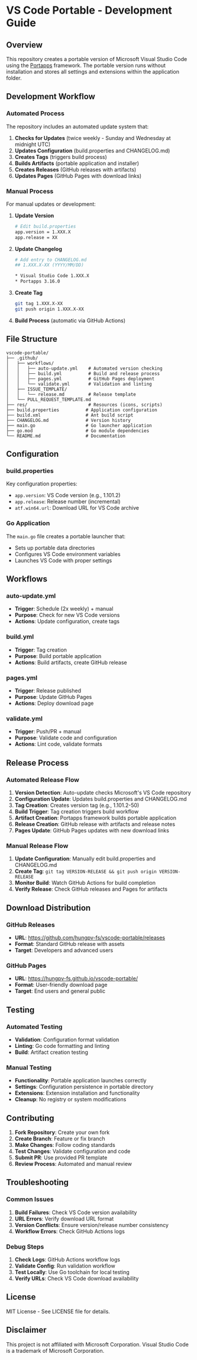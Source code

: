 # VS Code Portable - Development Guide

## Overview

This repository creates a portable version of Microsoft Visual Studio Code using the [Portapps](https://portapps.io) framework. The portable version runs without installation and stores all settings and extensions within the application folder.

## Development Workflow

### Automated Process

The repository includes an automated update system that:

1. **Checks for Updates** (twice weekly - Sunday and Wednesday at midnight UTC)
2. **Updates Configuration** (build.properties and CHANGELOG.md)
3. **Creates Tags** (triggers build process)
4. **Builds Artifacts** (portable application and installer)
5. **Creates Releases** (GitHub releases with artifacts)
6. **Updates Pages** (GitHub Pages with download links)

### Manual Process

For manual updates or development:

1. **Update Version**
   ```bash
   # Edit build.properties
   app.version = 1.XXX.X
   app.release = XX
   ```

2. **Update Changelog**
   ```bash
   # Add entry to CHANGELOG.md
   ## 1.XXX.X-XX (YYYY/MM/DD)
   
   * Visual Studio Code 1.XXX.X
   * Portapps 3.16.0
   ```

3. **Create Tag**
   ```bash
   git tag 1.XXX.X-XX
   git push origin 1.XXX.X-XX
   ```

4. **Build Process** (automatic via GitHub Actions)

## File Structure

```
vscode-portable/
├── .github/
│   ├── workflows/
│   │   ├── auto-update.yml    # Automated version checking
│   │   ├── build.yml          # Build and release process
│   │   ├── pages.yml          # GitHub Pages deployment
│   │   └── validate.yml       # Validation and linting
│   ├── ISSUE_TEMPLATE/
│   │   └── release.md         # Release template
│   └── PULL_REQUEST_TEMPLATE.md
├── res/                       # Resources (icons, scripts)
├── build.properties          # Application configuration
├── build.xml                 # Ant build script
├── CHANGELOG.md              # Version history
├── main.go                   # Go launcher application
├── go.mod                    # Go module dependencies
└── README.md                 # Documentation
```

## Configuration

### build.properties

Key configuration properties:

- `app.version`: VS Code version (e.g., 1.101.2)
- `app.release`: Release number (incremental)
- `atf.win64.url`: Download URL for VS Code archive

### Go Application

The `main.go` file creates a portable launcher that:
- Sets up portable data directories
- Configures VS Code environment variables
- Launches VS Code with proper settings

## Workflows

### auto-update.yml
- **Trigger**: Schedule (2x weekly) + manual
- **Purpose**: Check for new VS Code versions
- **Actions**: Update configuration, create tags

### build.yml
- **Trigger**: Tag creation
- **Purpose**: Build portable application
- **Actions**: Build artifacts, create GitHub release

### pages.yml
- **Trigger**: Release published
- **Purpose**: Update GitHub Pages
- **Actions**: Deploy download page

### validate.yml
- **Trigger**: Push/PR + manual
- **Purpose**: Validate code and configuration
- **Actions**: Lint code, validate formats

## Release Process

### Automated Release Flow

1. **Version Detection**: Auto-update checks Microsoft's VS Code repository
2. **Configuration Update**: Updates build.properties and CHANGELOG.md
3. **Tag Creation**: Creates version tag (e.g., 1.101.2-50)
4. **Build Trigger**: Tag creation triggers build workflow
5. **Artifact Creation**: Portapps framework builds portable application
6. **Release Creation**: GitHub release with artifacts and release notes
7. **Pages Update**: GitHub Pages updates with new download links

### Manual Release Flow

1. **Update Configuration**: Manually edit build.properties and CHANGELOG.md
2. **Create Tag**: `git tag VERSION-RELEASE && git push origin VERSION-RELEASE`
3. **Monitor Build**: Watch GitHub Actions for build completion
4. **Verify Release**: Check GitHub releases and Pages for artifacts

## Download Distribution

### GitHub Releases
- **URL**: https://github.com/hungpv-fs/vscode-portable/releases
- **Format**: Standard GitHub release with assets
- **Target**: Developers and advanced users

### GitHub Pages
- **URL**: https://hungpv-fs.github.io/vscode-portable/
- **Format**: User-friendly download page
- **Target**: End users and general public

## Testing

### Automated Testing
- **Validation**: Configuration format validation
- **Linting**: Go code formatting and linting
- **Build**: Artifact creation testing

### Manual Testing
- **Functionality**: Portable application launches correctly
- **Settings**: Configuration persistence in portable directory
- **Extensions**: Extension installation and functionality
- **Cleanup**: No registry or system modifications

## Contributing

1. **Fork Repository**: Create your own fork
2. **Create Branch**: Feature or fix branch
3. **Make Changes**: Follow coding standards
4. **Test Changes**: Validate configuration and code
5. **Submit PR**: Use provided PR template
6. **Review Process**: Automated and manual review

## Troubleshooting

### Common Issues

1. **Build Failures**: Check VS Code version availability
2. **URL Errors**: Verify download URL format
3. **Version Conflicts**: Ensure version/release number consistency
4. **Workflow Errors**: Check GitHub Actions logs

### Debug Steps

1. **Check Logs**: GitHub Actions workflow logs
2. **Validate Config**: Run validation workflow
3. **Test Locally**: Use Go toolchain for local testing
4. **Verify URLs**: Check VS Code download availability

## License

MIT License - See LICENSE file for details.

## Disclaimer

This project is not affiliated with Microsoft Corporation. Visual Studio Code is a trademark of Microsoft Corporation.